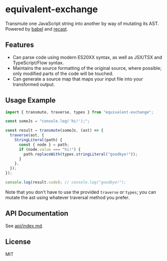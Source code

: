 # equivalent-exchange

Transmute one JavaScript string into another by way of mutating its AST. Powered by [babel](https://babeljs.io/) and [recast](https://www.npmjs.com/package/recast).

## Features

- Can parse code using modern ES20XX syntax, as well as JSX/TSX and TypeScript/Flow syntax.
- Maintains the source formatting of the original source, where possible; only modified parts of the code will be touched.
- Can generate a source map that maps your input file into your transformed output.

## Usage Example

```ts
import { transmute, traverse, types } from "equivalent-exchange";

const someJs = "console.log('hi!');";

const result = transmute(someJs, (ast) => {
  traverse(ast, {
    StringLiteral(path) {
      const { node } = path;
      if (node.value === "hi!") {
        path.replaceWith(types.stringLiteral("goodbye!"));
      }
    },
  });
});

console.log(result.code); // console.log("goodbye!");
```

Note that you don't have to use the provided `traverse` or `types`; you can mutate the ast using whatever traversal method you prefer.

## API Documentation

See [api/index.md](/api/index.md).

## License

MIT

